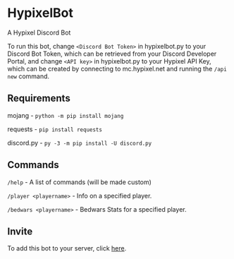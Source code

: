 # HypixelBot
A Hypixel Discord Bot

To run this bot, change `<Discord Bot Token>` in hypixelbot.py to your Discord Bot Token, which can be retrieved from your Discord Developer Portal, and change `<API key>` in hypixelbot.py to your Hypixel API Key, which can be created by connecting to mc.hypixel.net and running the `/api new` command.

## Requirements
mojang - `python -m pip install mojang`

requests - `pip install requests`

discord.py - `py -3 -m pip install -U discord.py`

## Commands
`/help` - A list of commands (will be made custom)

`/player <playername>` - Info on a specified player.

`/bedwars <playername>` - Bedwars Stats for a specified player.

## Invite
To add this bot to your server, click [here](https://discord.com/api/oauth2/authorize?client_id=764677833820995605&permissions=0&scope=bot).
